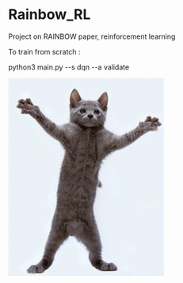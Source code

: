 # Rainbow_RL
Project on RAINBOW paper, reinforcement learning

To train from scratch : 

python3 main.py --s dqn --a validate


![](gif/giphy.gif)